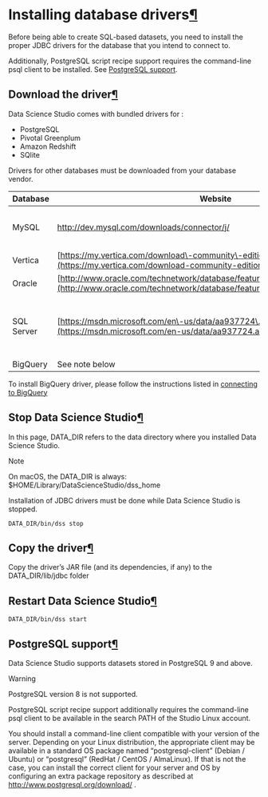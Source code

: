 Installing database drivers[¶](#installing-database-drivers "Permalink to this heading")
========================================================================================


Before being able to create SQL\-based datasets, you need to install the proper JDBC drivers for the database that you intend to connect to.


Additionally, PostgreSQL script recipe support requires the command\-line psql client to be installed. See [PostgreSQL support](#postgresql-support).



Download the driver[¶](#download-the-driver "Permalink to this heading")
------------------------------------------------------------------------


Data Science Studio comes with bundled drivers for :


* PostgreSQL
* Pivotal Greenplum
* Amazon Redshift
* SQlite


Drivers for other databases must be downloaded from your database vendor.




| Database | Website | Download link |
| --- | --- | --- |
| MySQL | <http://dev.mysql.com/downloads/connector/j/> | [https://dev.mysql.com/get/Downloads/Connector\-J/mysql\-connector\-j\-8\.4\.0\.tar.gz](https://dev.mysql.com/get/Downloads/Connector-J/mysql-connector-j-8.4.0.tar.gz) |
| Vertica | [https://my.vertica.com/download\-community\-edition/](https://my.vertica.com/download-community-edition/) | Requires a My Vertica account |
| Oracle | [http://www.oracle.com/technetwork/database/features/jdbc/index\-091264\.html](http://www.oracle.com/technetwork/database/features/jdbc/index-091264.html) |  |
| SQL Server | [https://msdn.microsoft.com/en\-us/data/aa937724\.aspx](https://msdn.microsoft.com/en-us/data/aa937724.aspx) | [https://learn.microsoft.com/en\-us/sql/connect/jdbc/download\-microsoft\-jdbc\-driver\-for\-sql\-server](https://learn.microsoft.com/en-us/sql/connect/jdbc/download-microsoft-jdbc-driver-for-sql-server) |
| BigQuery | See note below |  |


To install BigQuery driver, please follow the instructions listed in [connecting to BigQuery](../../connecting/sql/bigquery.html)




Stop Data Science Studio[¶](#stop-data-science-studio "Permalink to this heading")
----------------------------------------------------------------------------------


In this page, DATA\_DIR refers to the data directory where you installed Data Science Studio.



Note


On macOS, the DATA\_DIR is always: $HOME/Library/DataScienceStudio/dss\_home



Installation of JDBC drivers must be done while Data Science Studio is stopped.



```
DATA_DIR/bin/dss stop

```




Copy the driver[¶](#copy-the-driver "Permalink to this heading")
----------------------------------------------------------------


Copy the driver’s JAR file (and its dependencies, if any) to the DATA\_DIR/lib/jdbc folder




Restart Data Science Studio[¶](#restart-data-science-studio "Permalink to this heading")
----------------------------------------------------------------------------------------



```
DATA_DIR/bin/dss start

```




PostgreSQL support[¶](#postgresql-support "Permalink to this heading")
----------------------------------------------------------------------


Data Science Studio supports datasets stored in PostgreSQL 9 and above.



Warning


PostgreSQL version 8 is not supported.



PostgreSQL script recipe support additionally requires the command\-line psql client
to be available in the search PATH of the Studio Linux account.


You should install a command\-line client compatible with your version of the server.
Depending on your Linux distribution, the appropriate client may be available in a standard
OS package named “postgresql\-client” (Debian / Ubuntu) or “postgresql” (RedHat / CentOS / AlmaLinux).
If that is not the case, you can install the correct client for your server and OS by
configuring an extra package repository as described at <http://www.postgresql.org/download/> .